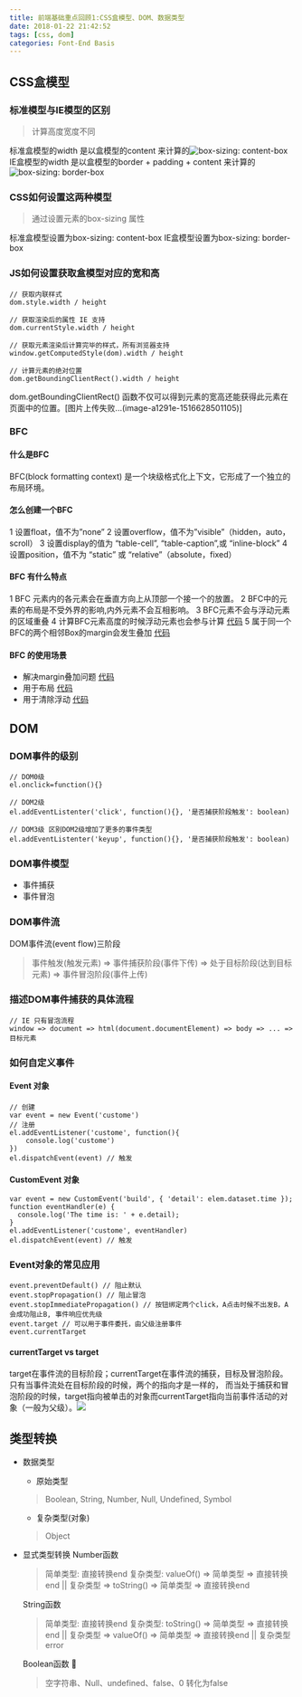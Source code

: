 ```yaml
---
title: 前端基础重点回顾1:CSS盒模型、DOM、数据类型
date: 2018-01-22 21:42:52
tags: [css, dom]
categories: Font-End Basis
---
```

## CSS盒模型
### 标准模型与IE模型的区别
>计算高度宽度不同

标准盒模型的width 是以盒模型的content 来计算的![box-sizing: content-box](/images/imagemogr2_auto_orient_strip_7cimageview2_2_w_1240_12401694537042369.png)
IE盒模型的width 是以盒模型的border + padding + content 来计算的![box-sizing: border-box](/images/imagemogr2_auto_orient_strip_7cimageview2_2_w_1240_12401694537042963.png)

### CSS如何设置这两种模型
>通过设置元素的box-sizing 属性

标准盒模型设置为box-sizing: content-box
IE盒模型设置为box-sizing: border-box

### JS如何设置获取盒模型对应的宽和高
```
// 获取内联样式
dom.style.width / height 
```
```
// 获取渲染后的属性 IE 支持
dom.currentStyle.width / height
```
```
// 获取元素渲染后计算完毕的样式，所有浏览器支持
window.getComputedStyle(dom).width / height
```
```
// 计算元素的绝对位置
dom.getBoundingClientRect().width / height
```
dom.getBoundingClientRect() 函数不仅可以得到元素的宽高还能获得此元素在页面中的位置。[图片上传失败...(image-a1291e-1516628501105)]

### BFC
#### 什么是BFC
BFC(block formatting context) 是一个块级格式化上下文，它形成了一个独立的布局环境。
#### 怎么创建一个BFC
1 设置float，值不为”none”
2 设置overflow，值不为”visible”（hidden，auto，scroll）
3 设置display的值为 “table-cell”, “table-caption”,或 “inline-block”
4 设置position，值不为 “static” 或 “relative”（absolute，fixed）

#### BFC 有什么特点
1 BFC 元素内的各元素会在垂直方向上从顶部一个接一个的放置。
2 BFC中的元素的布局是不受外界的影响,内外元素不会互相影响。
3 BFC元素不会与浮动元素的区域重叠
4 计算BFC元素高度的时候浮动元素也会参与计算 [代码](http://js.jirengu.com/linipukiwu/4/edit)
5 属于同一个BFC的两个相邻Box的margin会发生叠加 [代码](http://js.jirengu.com/linipukiwu/4/edit)

#### BFC 的使用场景
+ 解决margin叠加问题  [代码](http://js.jirengu.com/linipukiwu/11/edit)
+ 用于布局 [代码](http://js.jirengu.com/linipukiwu/8/edit)
+ 用于清除浮动  [代码](http://js.jirengu.com/linipukiwu/5/edit)

## DOM
### DOM事件的级别
```
// DOM0级
el.onclick=function(){}
```
```
// DOM2级
el.addEventListenter('click', function(){}, '是否捕获阶段触发': boolean)
```
```
// DOM3级 区别DOM2级增加了更多的事件类型
el.addEventListenter('keyup', function(){}, '是否捕获阶段触发': boolean)
```

### DOM事件模型
+ 事件捕获
+ 事件冒泡

### DOM事件流
DOM事件流(event flow)三阶段
>事件触发(触发元素) => 事件捕获阶段(事件下传) => 处于目标阶段(达到目标元素) => 事件冒泡阶段(事件上传)


### 描述DOM事件捕获的具体流程
```
// IE 只有冒泡流程
window => document => html(document.documentElement) => body => ... => 目标元素
```
### 如何自定义事件
#### Event 对象
```
// 创建
var event = new Event('custome')
// 注册
el.addEventListener('custome', function(){
    console.log('custome')
})
el.dispatchEvent(event) // 触发
```
#### CustomEvent 对象
```
var event = new CustomEvent('build', { 'detail': elem.dataset.time });
function eventHandler(e) {
  console.log('The time is: ' + e.detail);
}
el.addEventListener('custome', eventHandler)
el.dispatchEvent(event) // 触发
```

### Event对象的常见应用
```
event.preventDefault() // 阻止默认
event.stopPropagation() // 阻止冒泡
event.stopImmediatePropagation() // 按钮绑定两个click，A点击时候不出发B，A会成功阻止B, 事件响应优先级
event.target // 可以用于事件委托，由父级注册事件
event.currentTarget
```
#### currentTarget vs target
target在事件流的目标阶段；currentTarget在事件流的捕获，目标及冒泡阶段。只有当事件流处在目标阶段的时候，两个的指向才是一样的， 而当处于捕获和冒泡阶段的时候，target指向被单击的对象而currentTarget指向当前事件活动的对象（一般为父级）。![](/images/imagemogr2_auto_orient_strip_7cimageview2_2_w_1240_12401694537043529.png)

## 类型转换
+ 数据类型
  + 原始类型
  > Boolean, String, Number, Null, Undefined, Symbol
  + 复杂类型(对象)
  > Object
+ 显式类型转换
  Number函数
  > 简单类型: 直接转换end
  > 复杂类型: valueOf() => 简单类型 => 直接转换end || 复杂类型 => toString() => 简单类型 =>
 直接转换end

  String函数
  > 简单类型: 直接转换end
  > 复杂类型: toString() => 简单类型 => 直接转换end  || 复杂类型 => valueOf() => 简单类型 =>
 直接转换end || 复杂类型error

  Boolean函数 
  > 空字符串、Null、undefined、false、0 转化为false